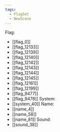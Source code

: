 ```yaml
---
tags:
  - FlagSet
  - NewScene
---
```

Flag:
- [[flag_0]]
- [[flag_12133]]
- [[flag_12139]]
- [[flag_12140]]
- [[flag_12142]]
- [[flag_12143]]
- [[flag_12144]]
- [[flag_12145]]
- [[flag_12161]]
- [[flag_12199]]
- [[flag_9477]]
- [[flag_9478]]
System:
- [[system_40]]
Name:
- [[name_4]]
- [[name_58]]
- [[name_81]]
Sound:
- [[sound_38]]

